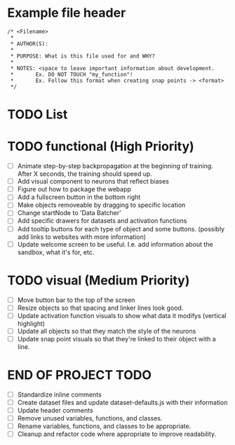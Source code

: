 # Example file header

```
/* <Filename>
 *
 * AUTHOR(S):
 *
 * PURPOSE: What is this file used for and WHY?
 *
 * NOTES: <space to leave important information about development.
 *       Ex. DO NOT TOUCH "my_function"!
 *       Ex. Follow this format when creating snap points -> <format>
 */
```


# TODO List

# TODO functional (High Priority)
- [ ] Animate step-by-step backpropagation at the beginning of training. After X seconds, the training should speed up.
- [ ] Add visual component to neurons that reflect biases
- [ ] Figure out how to package the webapp
- [ ] Add a fullscreen button in the bottom right
- [ ] Make objects removeable by dragging to specific location
- [ ] Change startNode to 'Data Batcher'
- [ ] Add specific drawers for datasets and activation functions
- [ ] Add tooltip buttons for each type of object and some buttons. (possibly add links to websites with more information)
- [ ] Update welcome screen to be useful. I.e. add information about the sandbox, what it's for, etc.
  
# TODO visual (Medium Priority)
- [ ] Move button bar to the top of the screen
- [ ] Resize objects so that spacing and linker lines look good.
- [ ] Update activation function visuals to show what data it modifys (vertical highlight)
- [ ] Update all objects so that they match the style of the neurons
- [ ] Update snap point visuals so that they're linked to their object with a line.

# END OF PROJECT TODO
- [ ] Standardize inline comments
- [ ] Create dataset files and update dataset-defaults.js with their information
- [ ] Update header comments
- [ ] Remove unused variables, functions, and classes.
- [ ] Rename variables, functions, and classes to be appropriate.
- [ ] Cleanup and refactor code where appropriate to improve readability.
